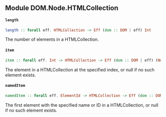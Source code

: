 ## Module DOM.Node.HTMLCollection

#### `length`

``` purescript
length :: forall eff. HTMLCollection -> Eff (dom :: DOM | eff) Int
```

The number of elements in a HTMLCollection.

#### `item`

``` purescript
item :: forall eff. Int -> HTMLCollection -> Eff (dom :: DOM | eff) (Nullable Element)
```

The element in a HTMLCollection at the specified index, or null if no such
element exists.

#### `namedItem`

``` purescript
namedItem :: forall eff. ElementId -> HTMLCollection -> Eff (dom :: DOM | eff) (Nullable Element)
```

The first element with the specified name or ID in a HTMLCollection, or
null if no such element exists.


